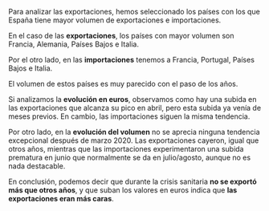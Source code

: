 Para analizar las exportaciones, hemos seleccionado los países con los que España tiene mayor volumen de exportaciones e importaciones.

En el caso de las **exportaciones**, los países con mayor volumen son Francia, Alemania, Países Bajos e Italia.

Por el otro lado, en las **importaciones** tenemos a Francia, Portugal, Países Bajos e Italia.

El volumen de estos países es muy parecido con el paso de los años.


Si analizamos la **evolución en euros**, observamos como hay una subida en las exportaciones que alcanza su pico en abril, pero esta subida ya venía de meses previos. En cambio, las importaciones siguen la misma tendencia.

Por otro lado, en la **evolución del volumen** no se aprecia ninguna tendencia excepcional después de marzo 2020. Las exportaciones cayeron, igual que otros años, mientras que las importaciones experimentaron una subida prematura en junio que normalmente se da en julio/agosto, aunque no es nada destacable.

En conclusión, podemos decir que durante la crisis sanitaria **no se exportó más que otros años**, y que suban los valores en euros indica que **las exportaciones eran más caras**.

